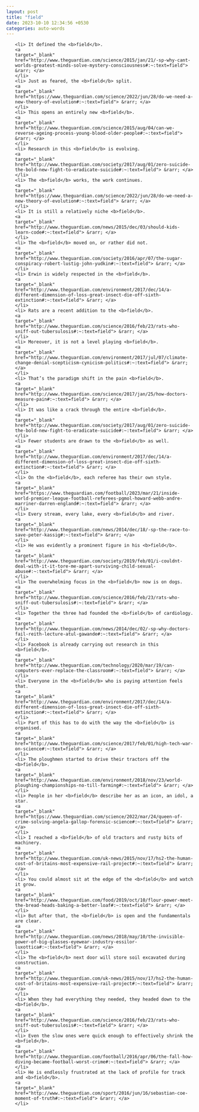 ```yaml
---
layout: post
title: "field"
date: 2023-10-10 12:34:56 +0530
categories: auto-words
---
```

<ol>

    <li> It defined the <b>field</b>.
    <a 
    target="_blank" 
    href="http://www.theguardian.com/science/2015/jan/21/-sp-why-cant-worlds-greatest-minds-solve-mystery-consciousness#:~:text=field"> &rarr; </a>
    </li>
    <li> Just as feared, the <b>field</b> split.
    <a 
    target="_blank" 
    href="https://www.theguardian.com/science/2022/jun/28/do-we-need-a-new-theory-of-evolution#:~:text=field"> &rarr; </a>
    </li>
    <li> This opens an entirely new <b>field</b>.
    <a 
    target="_blank" 
    href="http://www.theguardian.com/science/2015/aug/04/can-we-reverse-ageing-process-young-blood-older-people#:~:text=field"> &rarr; </a>
    </li>
    <li> Research in this <b>field</b> is evolving.
    <a 
    target="_blank" 
    href="http://www.theguardian.com/society/2017/aug/01/zero-suicide-the-bold-new-fight-to-eradicate-suicide#:~:text=field"> &rarr; </a>
    </li>
    <li> The <b>field</b> works, the work continues.
    <a 
    target="_blank" 
    href="https://www.theguardian.com/science/2022/jun/28/do-we-need-a-new-theory-of-evolution#:~:text=field"> &rarr; </a>
    </li>
    <li> It is still a relatively niche <b>field</b>.
    <a 
    target="_blank" 
    href="http://www.theguardian.com/news/2015/dec/03/should-kids-learn-code#:~:text=field"> &rarr; </a>
    </li>
    <li> The <b>field</b> moved on, or rather did not.
    <a 
    target="_blank" 
    href="http://www.theguardian.com/society/2016/apr/07/the-sugar-conspiracy-robert-lustig-john-yudkin#:~:text=field"> &rarr; </a>
    </li>
    <li> Erwin is widely respected in the <b>field</b>.
    <a 
    target="_blank" 
    href="http://www.theguardian.com/environment/2017/dec/14/a-different-dimension-of-loss-great-insect-die-off-sixth-extinction#:~:text=field"> &rarr; </a>
    </li>
    <li> Rats are a recent addition to the <b>field</b>.
    <a 
    target="_blank" 
    href="http://www.theguardian.com/science/2016/feb/23/rats-who-sniff-out-tubersulosis#:~:text=field"> &rarr; </a>
    </li>
    <li> Moreover, it is not a level playing <b>field</b>.
    <a 
    target="_blank" 
    href="http://www.theguardian.com/environment/2017/jul/07/climate-change-denial-scepticism-cynicism-politics#:~:text=field"> &rarr; </a>
    </li>
    <li> That’s the paradigm shift in the pain <b>field</b>.
    <a 
    target="_blank" 
    href="http://www.theguardian.com/science/2017/jan/25/how-doctors-measure-pain#:~:text=field"> &rarr; </a>
    </li>
    <li> It was like a crack through the entire <b>field</b>.
    <a 
    target="_blank" 
    href="http://www.theguardian.com/society/2017/aug/01/zero-suicide-the-bold-new-fight-to-eradicate-suicide#:~:text=field"> &rarr; </a>
    </li>
    <li> Fewer students are drawn to the <b>field</b> as well.
    <a 
    target="_blank" 
    href="http://www.theguardian.com/environment/2017/dec/14/a-different-dimension-of-loss-great-insect-die-off-sixth-extinction#:~:text=field"> &rarr; </a>
    </li>
    <li> On the <b>field</b>, each referee has their own style.
    <a 
    target="_blank" 
    href="https://www.theguardian.com/football/2023/mar/21/inside-world-premier-league-football-referees-pgmol-howard-webb-andre-marriner-darren-england#:~:text=field"> &rarr; </a>
    </li>
    <li> Every stream, every lake, every <b>field</b> and river.
    <a 
    target="_blank" 
    href="http://www.theguardian.com/news/2014/dec/18/-sp-the-race-to-save-peter-kassig#:~:text=field"> &rarr; </a>
    </li>
    <li> He was evidently a prominent figure in his <b>field</b>.
    <a 
    target="_blank" 
    href="http://www.theguardian.com/society/2019/feb/01/i-couldnt-deal-with-it-it-tore-me-apart-surviving-child-sexual-abuse#:~:text=field"> &rarr; </a>
    </li>
    <li> The overwhelming focus in the <b>field</b> now is on dogs.
    <a 
    target="_blank" 
    href="http://www.theguardian.com/science/2016/feb/23/rats-who-sniff-out-tubersulosis#:~:text=field"> &rarr; </a>
    </li>
    <li> Together the three had founded the <b>field</b> of cardiology.
    <a 
    target="_blank" 
    href="http://www.theguardian.com/news/2014/dec/02/-sp-why-doctors-fail-reith-lecture-atul-gawande#:~:text=field"> &rarr; </a>
    </li>
    <li> Facebook is already carrying out research in this <b>field</b>.
    <a 
    target="_blank" 
    href="http://www.theguardian.com/technology/2020/mar/19/can-computers-ever-replace-the-classroom#:~:text=field"> &rarr; </a>
    </li>
    <li> Everyone in the <b>field</b> who is paying attention feels that.
    <a 
    target="_blank" 
    href="http://www.theguardian.com/environment/2017/dec/14/a-different-dimension-of-loss-great-insect-die-off-sixth-extinction#:~:text=field"> &rarr; </a>
    </li>
    <li> Part of this has to do with the way the <b>field</b> is organised.
    <a 
    target="_blank" 
    href="http://www.theguardian.com/science/2017/feb/01/high-tech-war-on-science#:~:text=field"> &rarr; </a>
    </li>
    <li> The ploughmen started to drive their tractors off the <b>field</b>.
    <a 
    target="_blank" 
    href="http://www.theguardian.com/environment/2018/nov/23/world-ploughing-championships-no-till-farming#:~:text=field"> &rarr; </a>
    </li>
    <li> People in her <b>field</b> describe her as an icon, an idol, a star.
    <a 
    target="_blank" 
    href="https://www.theguardian.com/science/2022/mar/24/queen-of-crime-solving-angela-gallop-forensic-science#:~:text=field"> &rarr; </a>
    </li>
    <li> I reached a <b>field</b> of old tractors and rusty bits of machinery.
    <a 
    target="_blank" 
    href="http://www.theguardian.com/uk-news/2015/nov/17/hs2-the-human-cost-of-britains-most-expensive-rail-project#:~:text=field"> &rarr; </a>
    </li>
    <li> You could almost sit at the edge of the <b>field</b> and watch it grow.
    <a 
    target="_blank" 
    href="http://www.theguardian.com/food/2019/oct/10/flour-power-meet-the-bread-heads-baking-a-better-loaf#:~:text=field"> &rarr; </a>
    </li>
    <li> But after that, the <b>field</b> is open and the fundamentals are clear.
    <a 
    target="_blank" 
    href="http://www.theguardian.com/news/2018/may/10/the-invisible-power-of-big-glasses-eyewear-industry-essilor-luxottica#:~:text=field"> &rarr; </a>
    </li>
    <li> The <b>field</b> next door will store soil excavated during construction.
    <a 
    target="_blank" 
    href="http://www.theguardian.com/uk-news/2015/nov/17/hs2-the-human-cost-of-britains-most-expensive-rail-project#:~:text=field"> &rarr; </a>
    </li>
    <li> When they had everything they needed, they headed down to the <b>field</b>.
    <a 
    target="_blank" 
    href="http://www.theguardian.com/science/2016/feb/23/rats-who-sniff-out-tubersulosis#:~:text=field"> &rarr; </a>
    </li>
    <li> Even the slow ones were quick enough to effectively shrink the <b>field</b>.
    <a 
    target="_blank" 
    href="http://www.theguardian.com/football/2016/apr/06/the-fall-how-diving-became-football-worst-crime#:~:text=field"> &rarr; </a>
    </li>
    <li> He is endlessly frustrated at the lack of profile for track and <b>field</b>.
    <a 
    target="_blank" 
    href="http://www.theguardian.com/sport/2016/jun/16/sebastian-coe-moment-of-truth#:~:text=field"> &rarr; </a>
    </li>
